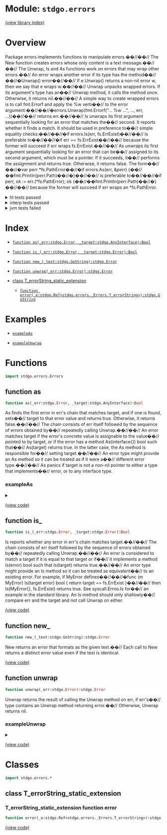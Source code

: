 # Module: `stdgo.errors`

[(view library index)](../stdgo.md)


# Overview


Package errors implements functions to manipulate errors.��//��// The New function creates errors whose only content is a text message.��//��// The Unwrap, Is and As functions work on errors that may wrap other errors.��// An error wraps another error if its type has the method��//��//�Unwrap\(\) error��//��// If e.Unwrap\(\) returns a non\-nil error w, then we say that e wraps w.��//��// Unwrap unpacks wrapped errors. If its argument's type has an��// Unwrap method, it calls the method once. Otherwise, it returns nil.��//��// A simple way to create wrapped errors is to call fmt.Errorf and apply the %w verb��// to the error argument:��//��//�errors.Unwrap\(fmt.Errorf\("... %w ...", ..., err, ...\)\)��//��// returns err.��//��// Is unwraps its first argument sequentially looking for an error that matches the��// second. It reports whether it finds a match. It should be used in preference to��// simple equality checks:��//��//�if errors.Is\(err, fs.ErrExist\)��//��// is preferable to��//��//�if err == fs.ErrExist��//��// because the former will succeed if err wraps fs.ErrExist.��//��// As unwraps its first argument sequentially looking for an error that can be��// assigned to its second argument, which must be a pointer. If it succeeds, it��// performs the assignment and returns true. Otherwise, it returns false. The form��//��//�var perr \*fs.PathError��//�if errors.As\(err, &perr\) \{��//��fmt.Println\(perr.Path\)��//�\}��//��// is preferable to��//��//�if perr, ok := err.\(\*fs.PathError\); ok \{��//��fmt.Println\(perr.Path\)��//�\}��//��// because the former will succeed if err wraps an \*fs.PathError. 


<details><summary>hl tests passed</summary>
<p>

```
=== RUN   TestNewEqual
--- PASS: TestNewEqual (0.000108957290649414)
=== RUN   TestErrorMethod
--- PASS: TestErrorMethod (1.69277191162109e-05)
=== RUN   TestIs
--- PASS: TestIs (0.000600099563598633)
=== RUN   TestAs
--- PASS: TestAs (0.000580072402954102)
=== RUN   TestAsValidation
--- PASS: TestAsValidation (8.29696655273438e-05)
=== RUN   TestUnwrap
--- PASS: TestUnwrap (0.0001678466796875)
```
</p>
</details>

<details><summary>interp tests passed</summary>
<p>

```
=== RUN   TestNewEqual
--- PASS: TestNewEqual (0.000152111053466796875)
=== RUN   TestErrorMethod
--- PASS: TestErrorMethod (2.47955322265625e-05)
=== RUN   TestIs
--- PASS: TestIs (0.0002689361572265625)
=== RUN   TestAs
--- PASS: TestAs (0.000927209854125976562)
=== RUN   TestAsValidation
--- PASS: TestAsValidation (8.89301300048828125e-05)
=== RUN   TestUnwrap
--- PASS: TestUnwrap (0.000283002853393554688)
```
</p>
</details>

<details><summary>jvm tests failed</summary>
<p>

```
IO.Overflow("write_ui16")
```
</p>
</details>


# Index


- [`function as(_err:stdgo.Error, _target:stdgo.AnyInterface):Bool`](<#function-as>)

- [`function is_(_err:stdgo.Error, _target:stdgo.Error):Bool`](<#function-is_>)

- [`function new_(_text:stdgo.GoString):stdgo.Error`](<#function-new_>)

- [`function unwrap(_err:stdgo.Error):stdgo.Error`](<#function-unwrap>)

- [class T\_errorString\_static\_extension](<#class-t_errorstring_static_extension>)

  - [`function error(_e:stdgo.Ref<stdgo.errors._Errors.T_errorString>):stdgo.GoString`](<#t_errorstring_static_extension-function-error>)

# Examples


- [`exampleAs`](<#exampleas>)

- [`exampleUnwrap`](<#exampleunwrap>)

# Functions


```haxe
import stdgo.errors.Errors
```


## function as


```haxe
function as(_err:stdgo.Error, _target:stdgo.AnyInterface):Bool
```


As finds the first error in err's chain that matches target, and if one is found, sets��// target to that error value and returns true. Otherwise, it returns false.��//��// The chain consists of err itself followed by the sequence of errors obtained by��// repeatedly calling Unwrap.��//��// An error matches target if the error's concrete value is assignable to the value��// pointed to by target, or if the error has a method As\(interface\{\}\) bool such that��// As\(target\) returns true. In the latter case, the As method is responsible for��// setting target.��//��// An error type might provide an As method so it can be treated as if it were a��// different error type.��//��// As panics if target is not a non\-nil pointer to either a type that implements��// error, or to any interface type. 


### exampleAs


<details><summary></summary>
<p>


```haxe
function exampleAs():Void {
	{
		var __tmp__ = stdgo.os.Os.open(Go.str("non-existing")),
			_0:Ref<stdgo.os.Os.File> = __tmp__._0,
			_err:Error = __tmp__._1;
		if (_err != null) {
			var _pathError:Ref<stdgo.io.fs.Fs.PathError> = (null : Ref<stdgo.io.fs.Fs.PathError>);
			if (stdgo.errors.Errors.as(_err, Go.toInterface((_pathError : Ref<Ref<stdgo.io.fs.Fs.PathError>>)))) {
				stdgo.fmt.Fmt.println(Go.str("Failed at path:"), _pathError.path);
			} else {
				stdgo.fmt.Fmt.println(_err);
			};
		};
	};
}
```


</p>
</details>


[\(view code\)](<./Errors.hx#L185>)


## function is\_


```haxe
function is_(_err:stdgo.Error, _target:stdgo.Error):Bool
```


Is reports whether any error in err's chain matches target.��//��// The chain consists of err itself followed by the sequence of errors obtained by��// repeatedly calling Unwrap.��//��// An error is considered to match a target if it is equal to that target or if��// it implements a method Is\(error\) bool such that Is\(target\) returns true.��//��// An error type might provide an Is method so it can be treated as equivalent��// to an existing error. For example, if MyError defines��//��//�func \(m MyError\) Is\(target error\) bool \{ return target == fs.ErrExist \}��//��// then Is\(MyError\{\}, fs.ErrExist\) returns true. See syscall.Errno.Is for��// an example in the standard library. An Is method should only shallowly��// compare err and the target and not call Unwrap on either. 


[\(view code\)](<./Errors.hx#L139>)


## function new\_


```haxe
function new_(_text:stdgo.GoString):stdgo.Error
```


New returns an error that formats as the given text.��// Each call to New returns a distinct error value even if the text is identical. 


[\(view code\)](<./Errors.hx#L100>)


## function unwrap


```haxe
function unwrap(_err:stdgo.Error):stdgo.Error
```


Unwrap returns the result of calling the Unwrap method on err, if err's��// type contains an Unwrap method returning error.��// Otherwise, Unwrap returns nil. 


### exampleUnwrap


<details><summary></summary>
<p>


```haxe
function exampleUnwrap():Void {
	var _err1:Error = stdgo.errors.Errors.new_(Go.str("error1"));
	var _err2:Error = stdgo.fmt.Fmt.errorf(Go.str("error2: [%w]"), Go.toInterface(_err1));
	stdgo.fmt.Fmt.println(_err2);
	stdgo.fmt.Fmt.println(stdgo.errors.Errors.unwrap(_err2));
}
```


</p>
</details>


[\(view code\)](<./Errors.hx#L109>)


# Classes


```haxe
import stdgo.errors.*
```


## class T\_errorString\_static\_extension


 


### T\_errorString\_static\_extension function error


```haxe
function error(_e:stdgo.Ref<stdgo.errors._Errors.T_errorString>):stdgo.GoString
```


 


[\(view code\)](<./Errors.hx#L242>)


